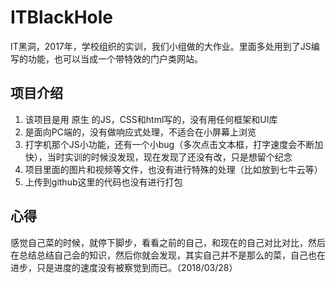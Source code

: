 # ITBlackHole
IT黑洞，2017年，学校组织的实训，我们小组做的大作业。里面多处用到了JS编写的功能，也可以当成一个带特效的门户类网站。

## 项目介绍
1. 该项目是用 原生 的JS，CSS和html写的，没有用任何框架和UI库
2. 是面向PC端的，没有做响应式处理，不适合在小屏幕上浏览
3. 打字机那个JS小功能，还有一个小bug（多次点击文本框，打字速度会不断加快），当时实训的时候没发现，现在发现了还没有改，只是想留个纪念
4. 项目里面的图片和视频等文件，也没有进行特殊的处理（比如放到七牛云等）
5. 上传到github这里的代码也没有进行打包

## 心得
感觉自己菜的时候，就停下脚步，看看之前的自己，和现在的自己对比对比，然后在总结总结自己会的知识，然后你就会发现，其实自己并不是那么的菜，自己也在进步，只是进度的速度没有被察觉到而已。（2018/03/28）
